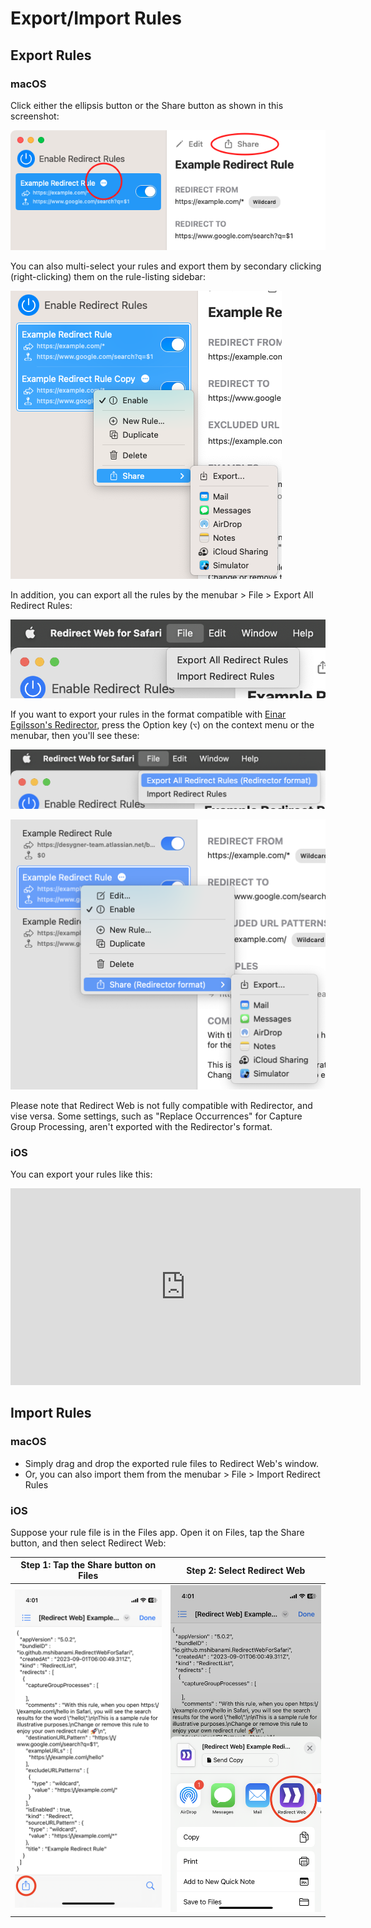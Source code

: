 # Export/Import Rules

## Export Rules

### macOS

Click either the ellipsis button or the Share button as shown in this screenshot:

![Share on macOS](assets/share-on-macos.png)

You can also multi-select your rules and export them by secondary clicking (right-clicking) them on the rule-listing sidebar:

![Share multiple rules on macOS](assets/multiselect-on-macos.png)

In addition, you can export all the rules by the menubar > File > Export All Redirect Rules:

![Menubar > File](assets/menubar-file.png)

If you want to export your rules in the format compatible with [Einar Egilsson's Redirector](https://einaregilsson.com/redirector/), press the Option key (`⌥`) on the context menu or the menubar, then you'll see these:

![Menubar > File (Redirector)](assets/menubar-file-redirector.png)

![Context Menu (Redirector)](assets/context-menu-redirector.png)

Please note that Redirect Web is not fully compatible with Redirector, and vise versa. Some settings, such as "Replace Occurrences" for Capture Group Processing, aren't exported with the Redirector's format.

### iOS

You can export your rules like this:

<iframe width="560" height="315" src="https://www.youtube.com/embed/uQ6-SLEMlT4" title="YouTube video player" frameborder="0" allow="accelerometer; autoplay; clipboard-write; encrypted-media; gyroscope; picture-in-picture; web-share" allowfullscreen></iframe>

## Import Rules

### macOS

- Simply drag and drop the exported rule files to Redirect Web's window.
- Or, you can also import them from the menubar > File > Import Redirect Rules

### iOS

Suppose your rule file is in the Files app. Open it on Files, tap the Share button, and then select Redirect Web:

| Step 1: Tap the Share button on Files | Step 2: Select Redirect Web |
|-|-|
| ![Alt text](assets/files-share-ios.png) | ![Alt text](assets/share-sheet-ios.png) |

